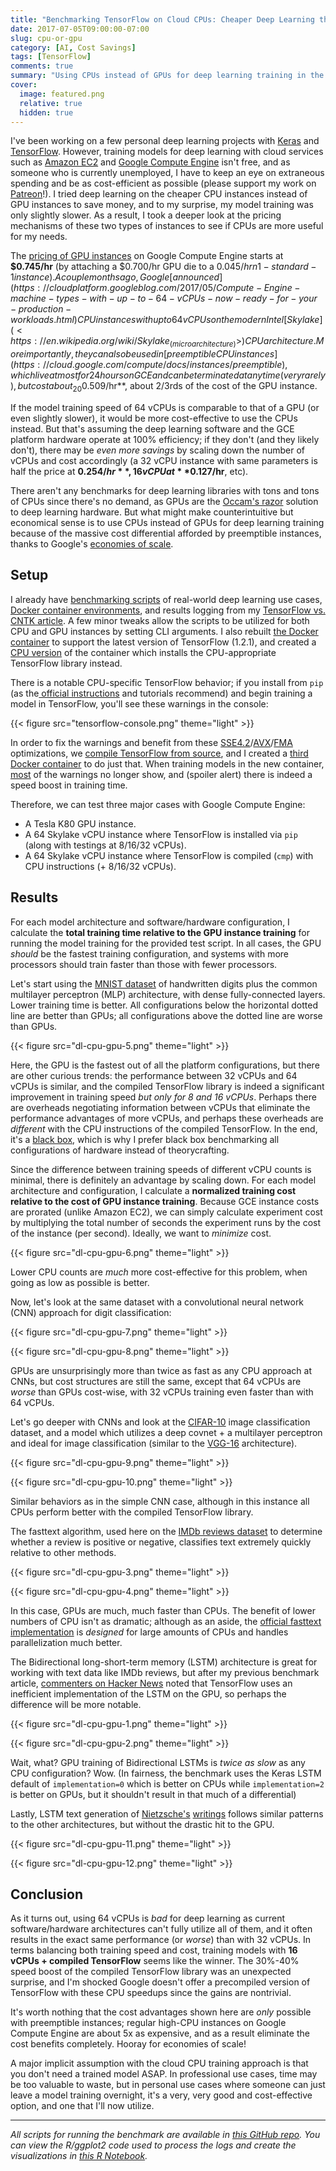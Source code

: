 ```yaml
---
title: "Benchmarking TensorFlow on Cloud CPUs: Cheaper Deep Learning than Cloud GPUs"
date: 2017-07-05T09:00:00-07:00
slug: cpu-or-gpu
category: [AI, Cost Savings]
tags: [TensorFlow]
comments: true
summary: "Using CPUs instead of GPUs for deep learning training in the cloud is cheaper because of the massive cost differential afforded by preemptible instances."
cover:
  image: featured.png
  relative: true
  hidden: true
---
```


I've been working on a few personal deep learning projects with [Keras](https://github.com/fchollet/keras) and [TensorFlow](https://www.tensorflow.org). However, training models for deep learning with cloud services such as [Amazon EC2](https://aws.amazon.com/ec2/) and [Google Compute Engine](https://cloud.google.com/compute/) isn't free, and as someone who is currently unemployed, I have to keep an eye on extraneous spending and be as cost-efficient as possible (please support my work on [Patreon](https://www.patreon.com/minimaxir)!). I tried deep learning on the cheaper CPU instances instead of GPU instances to save money, and to my surprise, my model training was only slightly slower. As a result, I took a deeper look at the pricing mechanisms of these two types of instances to see if CPUs are more useful for my needs.

The [pricing of GPU instances](https://cloud.google.com/compute/pricing#gpus) on Google Compute Engine starts at **$0.745/hr** (by attaching a $0.700/hr GPU die to a $0.045/hr n1-standard-1 instance). A couple months ago, Google [announced](https://cloudplatform.googleblog.com/2017/05/Compute-Engine-machine-types-with-up-to-64-vCPUs-now-ready-for-your-production-workloads.html) CPU instances with up to 64 vCPUs on the modern Intel [Skylake](<https://en.wikipedia.org/wiki/Skylake_(microarchitecture)>) CPU architecture. More importantly, they can also be used in [preemptible CPU instances](https://cloud.google.com/compute/docs/instances/preemptible), which live at most for 24 hours on GCE and can be terminated at any time (very rarely), but cost about _20%_ of the price of a standard instance. A preemptible n1-highcpu-64 instance with 64 vCPUs and 57.6GB RAM plus the premium for using Skylake CPUs is **$0.509/hr**, about 2/3rds of the cost of the GPU instance.

If the model training speed of 64 vCPUs is comparable to that of a GPU (or even slightly slower), it would be more cost-effective to use the CPUs instead. But that's assuming the deep learning software and the GCE platform hardware operate at 100% efficiency; if they don't (and they likely don't), there may be _even more savings_ by scaling down the number of vCPUs and cost accordingly (a 32 vCPU instance with same parameters is half the price at **$0.254/hr**, 16 vCPU at **$0.127/hr**, etc).

There aren't any benchmarks for deep learning libraries with tons and tons of CPUs since there's no demand, as GPUs are the [Occam's razor](https://en.wikipedia.org/wiki/Occam%27s_razor) solution to deep learning hardware. But what might make counterintuitive but economical sense is to use CPUs instead of GPUs for deep learning training because of the massive cost differential afforded by preemptible instances, thanks to Google's [economies of scale](https://en.wikipedia.org/wiki/Economies_of_scale).

## Setup

I already have [benchmarking scripts](https://github.com/minimaxir/deep-learning-cpu-gpu-benchmark) of real-world deep learning use cases, [Docker container environments](https://github.com/minimaxir/keras-cntk-docker), and results logging from my [TensorFlow vs. CNTK article](http://minimaxir.com/2017/06/keras-cntk/). A few minor tweaks allow the scripts to be utilized for both CPU and GPU instances by setting CLI arguments. I also rebuilt [the Docker container](https://github.com/minimaxir/keras-cntk-docker/blob/master/Dockerfile) to support the latest version of TensorFlow (1.2.1), and created a [CPU version](https://github.com/minimaxir/keras-cntk-docker/blob/master/Dockerfile-cpu) of the container which installs the CPU-appropriate TensorFlow library instead.

There is a notable CPU-specific TensorFlow behavior; if you install from `pip` (as the[ official instructions](https://www.tensorflow.org/install/) and tutorials recommend) and begin training a model in TensorFlow, you'll see these warnings in the console:

{{< figure src="tensorflow-console.png" theme="light" >}}

In order to fix the warnings and benefit from these [SSE4.2](https://en.wikipedia.org/wiki/SSE4#SSE4.2)/[AVX](https://en.wikipedia.org/wiki/Advanced_Vector_Extensions)/[FMA](https://en.wikipedia.org/wiki/FMA_instruction_set) optimizations, we [compile TensorFlow from source](https://stackoverflow.com/questions/41293077/how-to-compile-tensorflow-with-sse4-2-and-avx-instructions), and I created a [third Docker container](https://github.com/minimaxir/keras-cntk-docker/blob/master/Dockerfile-cpu-compiled) to do just that. When training models in the new container, [most](https://github.com/tensorflow/tensorflow/issues/10689) of the warnings no longer show, and (spoiler alert) there is indeed a speed boost in training time.

Therefore, we can test three major cases with Google Compute Engine:

- A Tesla K80 GPU instance.
- A 64 Skylake vCPU instance where TensorFlow is installed via `pip` (along with testings at 8/16/32 vCPUs).
- A 64 Skylake vCPU instance where TensorFlow is compiled (`cmp`) with CPU instructions (+ 8/16/32 vCPUs).

## Results

For each model architecture and software/hardware configuration, I calculate the **total training time relative to the GPU instance training** for running the model training for the provided test script. In all cases, the GPU _should_ be the fastest training configuration, and systems with more processors should train faster than those with fewer processors.

Let's start using the [MNIST dataset](http://yann.lecun.com/exdb/mnist/) of handwritten digits plus the common multilayer perceptron (MLP) architecture, with dense fully-connected layers. Lower training time is better. All configurations below the horizontal dotted line are better than GPUs; all configurations above the dotted line are worse than GPUs.

{{< figure src="dl-cpu-gpu-5.png" theme="light" >}}

Here, the GPU is the fastest out of all the platform configurations, but there are other curious trends: the performance between 32 vCPUs and 64 vCPUs is similar, and the compiled TensorFlow library is indeed a significant improvement in training speed _but only for 8 and 16 vCPUs_. Perhaps there are overheads negotiating information between vCPUs that eliminate the performance advantages of more vCPUs, and perhaps these overheads are _different_ with the CPU instructions of the compiled TensorFlow. In the end, it's a [black box](https://en.wikipedia.org/wiki/Black_box), which is why I prefer black box benchmarking all configurations of hardware instead of theorycrafting.

Since the difference between training speeds of different vCPU counts is minimal, there is definitely an advantage by scaling down. For each model architecture and configuration, I calculate a **normalized training cost relative to the cost of GPU instance training**. Because GCE instance costs are prorated (unlike Amazon EC2), we can simply calculate experiment cost by multiplying the total number of seconds the experiment runs by the cost of the instance (per second). Ideally, we want to _minimize_ cost.

{{< figure src="dl-cpu-gpu-6.png" theme="light" >}}

Lower CPU counts are _much_ more cost-effective for this problem, when going as low as possible is better.

Now, let's look at the same dataset with a convolutional neural network (CNN) approach for digit classification:

{{< figure src="dl-cpu-gpu-7.png" theme="light" >}}

{{< figure src="dl-cpu-gpu-8.png" theme="light" >}}

GPUs are unsurprisingly more than twice as fast as any CPU approach at CNNs, but cost structures are still the same, except that 64 vCPUs are _worse_ than GPUs cost-wise, with 32 vCPUs training even faster than with 64 vCPUs.

Let's go deeper with CNNs and look at the [CIFAR-10](https://www.cs.toronto.edu/%7Ekriz/cifar.html) image classification dataset, and a model which utilizes a deep covnet + a multilayer perceptron and ideal for image classification (similar to the [VGG-16](https://gist.github.com/baraldilorenzo/07d7802847aaad0a35d3) architecture).

{{< figure src="dl-cpu-gpu-9.png" theme="light" >}}

{{< figure src="dl-cpu-gpu-10.png" theme="light" >}}

Similar behaviors as in the simple CNN case, although in this instance all CPUs perform better with the compiled TensorFlow library.

The fasttext algorithm, used here on the [IMDb reviews dataset](http://ai.stanford.edu/%7Eamaas/data/sentiment/) to determine whether a review is positive or negative, classifies text extremely quickly relative to other methods.

{{< figure src="dl-cpu-gpu-3.png" theme="light" >}}

{{< figure src="dl-cpu-gpu-4.png" theme="light" >}}

In this case, GPUs are much, much faster than CPUs. The benefit of lower numbers of CPU isn't as dramatic; although as an aside, the [official fasttext implementation](https://github.com/facebookresearch/fastText) is _designed_ for large amounts of CPUs and handles parallelization much better.

The Bidirectional long-short-term memory (LSTM) architecture is great for working with text data like IMDb reviews, but after my previous benchmark article, [commenters on Hacker News](https://news.ycombinator.com/item?id=14538086) noted that TensorFlow uses an inefficient implementation of the LSTM on the GPU, so perhaps the difference will be more notable.

{{< figure src="dl-cpu-gpu-1.png" theme="light" >}}

{{< figure src="dl-cpu-gpu-2.png" theme="light" >}}

Wait, what? GPU training of Bidirectional LSTMs is _twice as slow_ as any CPU configuration? Wow. (In fairness, the benchmark uses the Keras LSTM default of `implementation=0` which is better on CPUs while `implementation=2` is better on GPUs, but it shouldn't result in that much of a differential)

Lastly, LSTM text generation of [Nietzsche's](https://en.wikipedia.org/wiki/Friedrich_Nietzsche) [writings](https://s3.amazonaws.com/text-datasets/nietzsche.txt) follows similar patterns to the other architectures, but without the drastic hit to the GPU.

{{< figure src="dl-cpu-gpu-11.png" theme="light" >}}

{{< figure src="dl-cpu-gpu-12.png" theme="light" >}}

## Conclusion

As it turns out, using 64 vCPUs is _bad_ for deep learning as current software/hardware architectures can't fully utilize all of them, and it often results in the exact same performance (or _worse_) than with 32 vCPUs. In terms balancing both training speed and cost, training models with **16 vCPUs + compiled TensorFlow** seems like the winner. The 30%-40% speed boost of the compiled TensorFlow library was an unexpected surprise, and I'm shocked Google doesn't offer a precompiled version of TensorFlow with these CPU speedups since the gains are nontrivial.

It's worth nothing that the cost advantages shown here are _only_ possible with preemptible instances; regular high-CPU instances on Google Compute Engine are about 5x as expensive, and as a result eliminate the cost benefits completely. Hooray for economies of scale!

A major implicit assumption with the cloud CPU training approach is that you don't need a trained model ASAP. In professional use cases, time may be too valuable to waste, but in personal use cases where someone can just leave a model training overnight, it's a very, very good and cost-effective option, and one that I'll now utilize.

---

_All scripts for running the benchmark are available in [this GitHub repo](https://github.com/minimaxir/deep-learning-cpu-gpu-benchmark). You can view the R/ggplot2 code used to process the logs and create the visualizations in [this R Notebook](http://minimaxir.com/notebooks/deep-learning-cpu-gpu/)._
